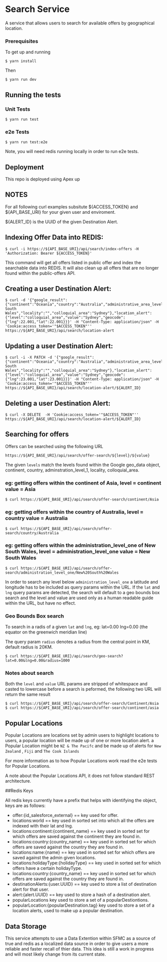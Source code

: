 # Search Service

A service that allows users to search for available offers by geographical location.

### Prerequisites

To get up and running

```
$ yarn install
```

Then

```
$ yarn run dev
```

## Running the tests

### Unit Tests
```
$ yarn run test
```

### e2e Tests
```
$ yarn run test:e2e
```
Note, you will need redis running locally in order to run e2e tests.

## Deployment

This repo is deployed using Apex up

## NOTES


For all following curl examples subsitute ${ACCESS_TOKEN} and ${API_BASE_URI} for your given user and enviroment.

${ALERT_ID} is the UUID of the given Destination Alert.


## Indexing Offer Data into REDIS:

```
$ curl -i https://${API_BASE_URI}/api/search/index-offers -H 'Authorization: Bearer ${ACCESS_TOKEN}'
```

This command will get all offers listed in public offer and index the searchable data into REDIS.
It will also clean up all offers that are no longer found within the public-offers API.

## Creating a user Destination Alert:

```
$ curl -d '{"google_result":{"continent":"Oceania","country":"Australia","administrative_area_level_1":"New South Wales","locality":"","colloquial_area":"Sydney"},"location_alert":{"level":"colloquial_area","value":"Sydney","geocode":{"lng":22.001,"lat":22.001}}}' -H "Content-Type: application/json" -H 'Cookie:access_token='"$ACCESS_TOKEN"''  https://${API_BASE_URI}/api/search/location-alert

```

## Updating a user Destination Alert:

```
$ curl -i -X PATCH -d '{"google_result":{"continent":"Oceania","country":"Australia","administrative_area_level_1":"New South Wales","locality":"","colloquial_area":"Sydney"},"location_alert":{"level":"colloquial_area","value":"Sydney","geocode":{"lng":23.001,"lat":23.001}}}' -H "Content-Type: application/json" -H 'Cookie:access_token='"$ACCESS_TOKEN"''  https://${API_BASE_URI}/api/search/location-alert/${ALERT_ID}
```

## Deleting a user Destination Alert:

```
$ curl -X DELETE  -H 'Cookie:access_token='"$ACCESS_TOKEN"''  https://${API_BASE_URI}/api/search/location-alert/${ALERT_ID}
```

## Searching for offers

Offers can be searched using the following URL 

```
https://${API_BASE_URI}/api/search/offer-search/${level}/${value}
```

The given `levels` match the levels found within the Google geo_data object, continent, country, adminstration_level_1, locality, colloquial_area.

### eg: getting offers within the continent of Asia, level = continent value = Asia

```
$ curl https://${API_BASE_URI}/api/search/offer-search/continent/Asia
```  

### eg: getting offers within the country of Australia, level = country value = Australia

```
$ curl https://${API_BASE_URI}/api/search/offer-search/country/Australia
```  

### eg: getting offers within the administration_level_one of New South Wales, level = administration_level_one value = New South Wales

```
$ curl https://${API_BASE_URI}/api/search/offer-search/administration_level_one/New%20South%20Wales
```  

In order to search any level below `administration_level_one` a latitude and longitude has to be included as query params within the URL.
If the `lat` and `lng` query params are detected, the search will default to a geo bounds box search and the level and value are used only as a 
human readable guide within the URL, but have no effect.


### Geo Bounds Box search

To search in a radis of a given `lat` and `lng`, eg: lat=0.00 lng=0.00 (the equator on the greenwich meridian line)

The query param `radius` denotes a radius from the central point in KM, default radius is 20KM.

```
$ curl https://${API_BASE_URI}/api/search/geo-search?lat=0.00&lng=0.00&radius=1000
```  

   
### Notes about search

Both the `level` and `value` URL params are stripped of whitespace and casted to lowercase before a search is peformed, the following two
URL will return the same result

```
$ curl https://${API_BASE_URI}/api/search/offer-search/Continent/Asia
$ curl https://${API_BASE_URI}/api/search/offer-search/continent/asia
```  

## Popular Locations

Popular Locations are locations set by admin users to highlight locations to users, a popular location will be made up of one or more
location alert. a Popular Location might be `NZ & The Pacifc` and be made up of alerts for `New Zealand` , `Fiji` and `The Cook Islands` 

For more information as to how Popular Locations work read the e2e tests for Popular Locations.

A note about the Popular Locations API, it does not follow standard REST architecture.

##Redis Keys

All redis keys currently have a prefix that helps with identifying the object, keys are as follows:

  - offer:{id_salesforce_external} == key used for offer.
  - locations:world == key used in sorted set into which all the offers are indexed with their lat and lng.
  - locations:continent:{continent_name} == key used in sorted set for which offers are saved against the continent they are found in. 
  - locations:country:{country_name} == key used in sorted set for which offers are saved against the country they are found in. 
  - locations:name:{name} == key used in sorted set for which offers are saved against the admin given locations. 
  - locations:holidayType:{holidayType} == key used in sorted set for which offers have a certain holidayType. 
  - locations:country:{country_name} == key used in sorted set for which offers are saved against the country they are found in. 
  - destinationAlerts:{user.UUID} == key used to store a list of destination alert for that user. 
  - alert:{alert.UUID} == key used to store a hash of a destination alert. 
  - popularLocations key used to store a set of a popularDestiontions. 
  - popularLocation:{popularDestination.tag} key used to store a set of a location alerts, used to make up a popular destination. 

## Data Storage

This service attempts to use a Data Extention within SFMC as a source of true and redis as a localized data source
in order to give users a more reliable and faster recall of thier data. This idea is still a work in progress and will most likely change
from its current state.
